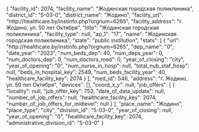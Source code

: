 {
    "facility_id": 2074,
    "facility_name": "Жодинская городская поликлиника",
    "district_id": "5-03-0",
    "district_name": "Жодино",
    "facility_url": "http:\/\/healthcare.by\/instinfo.php?orgnum=6265",
    "facility_address": "г. Жодино, ул. 50 лет Октября",
    "title": "Жодинская городская поликлиника",
    "facility_type": null,
    "ap_1": "17",
    "name": "Жодинская городская поликлиника",
    "state": "public institution",
    "stats": [
        {
            "url": "http:\/\/healthcare.by\/instinfo.php?orgnum=6265",
            "dep_name": "0",
            "date_year": "2023",
            "num_beds_dep": 40,
            "num_deps_year": 0,
            "num_doctors_dep": 0,
            "num_doctors_med": 0,
            "year_of_closing": "city",
            "year_of_opening": "0",
            "num_nurse_in_hosp": null,
            "total_nub_staf_hosp": null,
            "beds_in_hospital_key": 2549,
            "num_beds_facility_year": 40,
            "healthcare_facility_key": 2074
        }
    ],
    "med_id": 546,
    "address": "г. Жодино, ул. 50 лет Октября",
    "devices": [],
    "coord_x_y": null,
    "job_offers": [
        {
            "locality": null,
            "job_offer_key": 753,
            "date_of_data_update": null,
            "number_of_job_offers": null,
            "healthcare_facility_key": 2074,
            "number_of_job_offers_for_midlevel": null
        }
    ],
    "place_name": "Жодино",
    "place_type": "city",
    "division_id": "5-03-0",
    "year_of_closing": null,
    "year_of_opening": "0",
    "healthcare_facility_key": 2074,
    "administrative_division_id": "5-03-0"
}